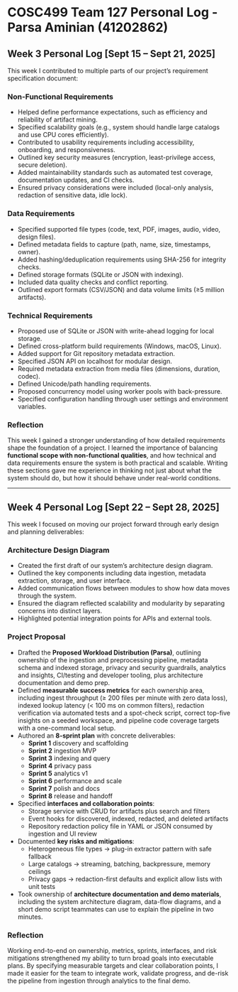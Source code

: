 # COSC499 Team 127 Personal Log - Parsa Aminian (41202862)

## Week 3 Personal Log [Sept 15 – Sept 21, 2025]

This week I contributed to multiple parts of our project’s requirement specification document:

### Non-Functional Requirements
- Helped define performance expectations, such as efficiency and reliability of artifact mining.  
- Specified scalability goals (e.g., system should handle large catalogs and use CPU cores efficiently).  
- Contributed to usability requirements including accessibility, onboarding, and responsiveness.  
- Outlined key security measures (encryption, least-privilege access, secure deletion).  
- Added maintainability standards such as automated test coverage, documentation updates, and CI checks.  
- Ensured privacy considerations were included (local-only analysis, redaction of sensitive data, idle lock).  

### Data Requirements
- Specified supported file types (code, text, PDF, images, audio, video, design files).  
- Defined metadata fields to capture (path, name, size, timestamps, owner).  
- Added hashing/deduplication requirements using SHA-256 for integrity checks.  
- Defined storage formats (SQLite or JSON with indexing).  
- Included data quality checks and conflict reporting.  
- Outlined export formats (CSV/JSON) and data volume limits (≥5 million artifacts).  

### Technical Requirements
- Proposed use of SQLite or JSON with write-ahead logging for local storage.  
- Defined cross-platform build requirements (Windows, macOS, Linux).  
- Added support for Git repository metadata extraction.  
- Specified JSON API on localhost for modular design.  
- Required metadata extraction from media files (dimensions, duration, codec).  
- Defined Unicode/path handling requirements.  
- Proposed concurrency model using worker pools with back-pressure.  
- Specified configuration handling through user settings and environment variables.  

### Reflection
This week I gained a stronger understanding of how detailed requirements shape the foundation of a project. I learned the importance of balancing **functional scope with non-functional qualities**, and how technical and data requirements ensure the system is both practical and scalable. Writing these sections gave me experience in thinking not just about what the system should do, but how it should behave under real-world conditions. 

---

## Week 4 Personal Log [Sept 22 – Sept 28, 2025]

This week I focused on moving our project forward through early design and planning deliverables:

### Architecture Design Diagram
- Created the first draft of our system’s architecture design diagram.  
- Outlined the key components including data ingestion, metadata extraction, storage, and user interface.  
- Added communication flows between modules to show how data moves through the system.  
- Ensured the diagram reflected scalability and modularity by separating concerns into distinct layers.  
- Highlighted potential integration points for APIs and external tools.  

### Project Proposal
- Drafted the **Proposed Workload Distribution (Parsa)**, outlining ownership of the ingestion and preprocessing pipeline, metadata schema and indexed storage, privacy and security guardrails, analytics and insights, CI/testing and developer tooling, plus architecture documentation and demo prep.
- Defined **measurable success metrics** for each ownership area, including ingest throughput (≥ 200 files per minute with zero data loss), indexed lookup latency (< 100 ms on common filters), redaction verification via automated tests and a spot-check script, correct top-five insights on a seeded workspace, and pipeline code coverage targets with a one-command local setup.
- Authored an **8-sprint plan** with concrete deliverables:
  - **Sprint 1** discovery and scaffolding  
  - **Sprint 2** ingestion MVP  
  - **Sprint 3** indexing and query  
  - **Sprint 4** privacy pass  
  - **Sprint 5** analytics v1  
  - **Sprint 6** performance and scale  
  - **Sprint 7** polish and docs  
  - **Sprint 8** release and handoff
- Specified **interfaces and collaboration points**:
  - Storage service with CRUD for artifacts plus search and filters  
  - Event hooks for discovered, indexed, redacted, and deleted artifacts  
  - Repository redaction policy file in YAML or JSON consumed by ingestion and UI review
- Documented **key risks and mitigations**:
  - Heterogeneous file types → plug-in extractor pattern with safe fallback  
  - Large catalogs → streaming, batching, backpressure, memory ceilings  
  - Privacy gaps → redaction-first defaults and explicit allow lists with unit tests
- Took ownership of **architecture documentation and demo materials**, including the system architecture diagram, data-flow diagrams, and a short demo script teammates can use to explain the pipeline in two minutes.

### Reflection
Working end-to-end on ownership, metrics, sprints, interfaces, and risk mitigations strengthened my ability to turn broad goals into executable plans. By specifying measurable targets and clear collaboration points, I made it easier for the team to integrate work, validate progress, and de-risk the pipeline from ingestion through analytics to the final demo.
